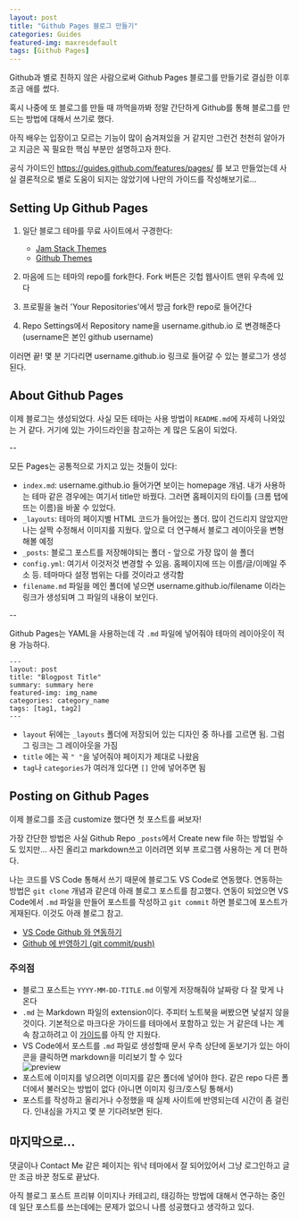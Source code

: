 ```yaml
---
layout: post
title: "Github Pages 블로그 만들기"
categories: Guides
featured-img: maxresdefault
tags: [Github Pages]
---
```


Github과 별로 친하지 않은 사람으로써 Github Pages 블로그를 만들기로 결심한 이후 조금 애를 썼다.

혹시 나중에 또 블로그를 만들 때 까먹을까봐 정말 간단하게 Github를 통해 블로그를 만드는 방법에 대해서 쓰기로 했다.

아직 배우는 입장이고 모르는 기능이 많이 숨겨져있을 거 같지만 그런건 천천히 알아가고 지금은 꼭 필요한 핵심 부분만 설명하고자 한다. 

공식 가이드인 <https://guides.github.com/features/pages/> 를 보고 만들었는데 사실 결론적으로 별로 도움이 되지는 않았기에 나만의 가이드를 작성해보기로...


## Setting Up Github Pages

1. 일단 블로그 테마를 무료 사이트에서 구경한다: 
    - [Jam Stack Themes](https://jamstackthemes.dev/ssg/jekyll/) 
    - [Github Themes](https://github.com/topics/jekyll-theme)

2. 마음에 드는 테마의 repo를 fork한다. Fork 버튼은 깃헙 웹사이트 맨위 우측에 있다
3. 프로필을 눌러 'Your Repositories'에서 방금 fork한 repo로 들어간다
4. Repo Settings에서 Repository name을 username.github.io 로 변경해준다 (username은 본인 github username)

이러면 끝! 몇 분 기다리면 username.github.io 링크로 들어갈 수 있는 블로그가 생성된다.


## About Github Pages 

이제 블로그는 생성되었다. 사실 모든 테마는 사용 방법이 `README.md`에 자세히 나와있는 거 같다. 거기에 있는 가이드라인을 참고하는 게 많은 도움이 되었다. 

--

모든 Pages는 공통적으로 가지고 있는 것들이 있다:  

- `index.md`: username.github.io 들어가면 보이는 homepage 개념. 내가 사용하는 테마 같은 경우에는 여기서 title만 바꿨다. 그러면 홈페이지의 타이틀 (크롬 탭에 뜨는 이름)을 바꿀 수 있었다.
- `_layouts`: 테마의 페이지별 HTML 코드가 들어있는 폴더. 많이 건드리지 않았지만 나는 살짝 수정해서 이미지를 지웠다. 앞으로 더 연구해서 블로그 레이아웃을 변형해볼 예정
- `_posts`: 블로그 포스트를 저장해야되는 폴더 -  앞으로 가장 많이 쓸 폴더
- `config.yml`: 여기서 이것저것 변경할 수 있음. 홈페이지에 뜨는 이름/글/이메일 주소 등. 테마마다 설정 범위는 다를 것이라고 생각함
- `filename.md`  파일을 메인 폴더에 넣으면 username.github.io/filename 이라는 링크가 생성되며 그 파일의 내용이 보인다.

--

Github Pages는 YAML을 사용하는데 각 `.md` 파일에 넣어줘야 테마의 레이아웃이 적용 가능하다. 
```
---
layout: post
title: "Blogpost Title"
summary: summary here
featured-img: img_name
categories: category_name
tags: [tag1, tag2]
---
```

- `layout` 뒤에는 `_layouts` 폴더에 저장되어 있는 디자인 중 하나를 고르면 됨. 그럼 그 링크는 그 레이아웃을 가짐
- `title` 에는 꼭 `" "`을 넣어줘야 페이지가 제대로 나왔음 
- `tag`나 `categories`가 여러개 있다면 `[]` 안에 넣어주면 됨


## Posting on Github Pages
이제 블로그를 조금 customize 했다면 첫 포스트를 써보자!

가장 간단한 방법은 사실 Github Repo `_posts`에서 Create new file 하는 방법일 수도 있지만... 사진 올리고 markdown쓰고 이러려면 외부 프로그램 사용하는 게 더 편하다.

나는 코드를 VS Code 통해서 쓰기 때문에 블로그도 VS Code로 연동했다. 연동하는 방법은 `git clone` 개념과 같은데 아래 블로그 포스트를 참고했다. 연동이 되었으면 VS Code에서 `.md` 파일을 만들어 포스트를 작성하고 `git commit` 하면 블로그에 포스트가 게재된다. 이것도 아래 블로그 참고.


- [VS Code Github 와 연동하기](https://technote.kr/352?category=940649)
- [Github 에 반영하기 (git commit/push)](https://technote.kr/353?category=940649)

### 주의점
- 블로그 포스트는 `YYYY-MM-DD-TITLE.md` 이렇게 저장해줘야 날짜랑 다 잘 맞게 나온다
- `.md` 는 Markdown 파일의 extension이다. 주피터 노트북을 써봤으면 낯설지 않을 것이다. 기본적으로 마크다운 가이드를 테마에서 포함하고 있는 거 같은데 나는 계속 참고하려고 이 [가이드](http://sybock.github.io/markdown-cheatsheet)를 아직 안 지웠다.
- VS Code에서 포스트를 `.md` 파일로 생성할때 문서 우측 상단에 돋보기가 있는 아이콘을 클릭하면 markdown을 미리보기 할 수 있다  
   ![preview](https://i.ibb.co/DwnsjZc/Screen-Shot-2021-01-13-at-8-18-47-PM.png)  
- 포스트에 이미지를 넣으려면 이미지를 같은 폴더에 넣어야 한다. 같은 repo 다른 폴더에서 불러오는 방법이 없다 (아니면 이미지 링크/호스팅 통해서)
- 포스트를 작성하고 올리거나 수정했을 때 실제 사이트에 반영되는데 시간이 좀 걸린다. 인내심을 가지고 몇 분 기다려보면 된다.


## 마지막으로...
댓글이나 Contact Me 같은 페이지는 워낙 테마에서 잘 되어있어서 그냥 로그인하고 글만 조금 바꾼 정도로 끝났다.

아직 블로그 포스트 프리뷰 이미지나 카테고리, 태깅하는 방법에 대해서 연구하는 중인데 일단 포스트를 쓰는데에는 문제가 없으니 나름 성공했다고 생각하고 있다.
